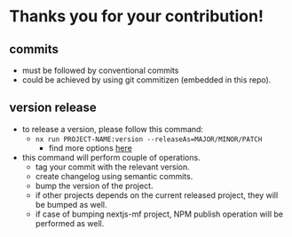 # Thanks you for your contribution!

## commits

- must be followed by conventional commits
- could be achieved by using git commitizen (embedded in this repo).

## version release

- to release a version, please follow this command:
  - `nx run PROJECT-NAME:version --releaseAs=MAJOR/MINOR/PATCH`
    - find more options [here](https://github.com/jscutlery/semver#specify-the-level-of-change)
- this command will perform couple of operations.
  - tag your commit with the relevant version.
  - create changelog using semantic commits.
  - bump the version of the project.
  - if other projects depends on the current released project, they will be bumped as well.
  - if case of bumping nextjs-mf project, NPM publish operation will be performed as well.
